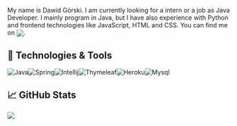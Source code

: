 
My name is Dawid Górski. I am currently looking for a intern or a job as Java Developer. 
I mainly program in Java, but I have also experience with Python and frontend technologies like JavaScript, HTML and CSS.
You can find me on	<a href="https://www.linkedin.com/in/dawid-g%C3%B3rski-3021321a0/" target="_blank"><img align="center" src="https://img.shields.io/badge/linkedin-%230077B5.svg?style=for-the-badge&logo=linkedin&logoColor=white" /></a>.

## 🔧 Technologies & Tools
<img alt="Java" src="https://img.shields.io/badge/java-%23ED8B00.svg?style=for-the-badge&logo=java&logoColor=white"/><img alt="Spring" src="https://img.shields.io/badge/spring-%236DB33F.svg?style=for-the-badge&logo=spring&logoColor=white"/><img alt="Intellij" src="https://img.shields.io/badge/IntelliJIDEA-000000.svg?style=for-the-badge&logo=intellij-idea&logoColor=white"/><img alt="Thymeleaf" src="https://img.shields.io/badge/Thymeleaf-%23005C0F.svg?style=for-the-badge&logo=Thymeleaf&logoColor=white"/><img alt="Heroku" src="https://img.shields.io/badge/heroku-%23430098.svg?style=for-the-badge&logo=heroku&logoColor=white"/><img alt="Mysql" src="https://img.shields.io/badge/mysql-%2300f.svg?style=for-the-badge&logo=mysql&logoColor=white"/>

## &#x1f4c8; GitHub Stats
  <img align="center" src="https://github-readme-stats.vercel.app/api/top-langs/?username=dawidgorski&theme=tokyonight&langs_count=3" />
